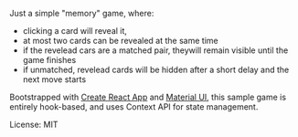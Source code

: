 Just a simple "memory" game, where:
- clicking a card will reveal it,
- at most two cards can be revealed at the same time
- if the revelead cars are a matched pair, theywill remain visible until the game finishes
- if unmatched, revelead cards will be hidden after a short delay and the next move starts

Bootstrapped with [Create React App](https://github.com/facebook/create-react-app) and [Material UI](https://material-ui.com), this sample game is entirely hook-based, and uses Context API for state management. 

License: MIT
